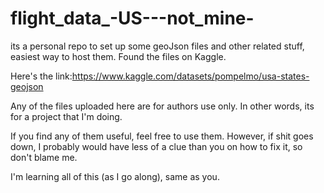 # flight_data_-US---not_mine-
its a personal repo to set up some geoJson files and other related stuff, easiest way to host them. Found the files on Kaggle.

Here's the link:https://www.kaggle.com/datasets/pompelmo/usa-states-geojson

Any of the files uploaded here are for authors use only. In other words, its for a project that I'm doing.

If you find any of them useful, feel free to use them. However, if shit goes down, I probably would have less of a clue than you on how to fix it, so don't blame me.

I'm learning all of this (as I go along), same as you.

